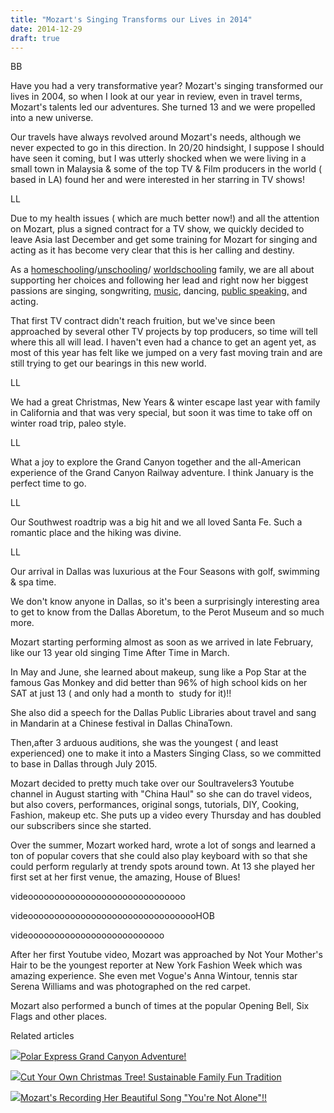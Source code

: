 ```yaml
---
title: "Mozart's Singing Transforms our Lives in 2014"
date: 2014-12-29
draft: true
---
```


  
  
  
  
  
  
  

<!--more-->  
BB  
  
Have you had a very transformative year? Mozart's singing transformed our lives in 2004, so when I look at our year in review, even in travel terms, Mozart's talents led our adventures. She turned 13 and we were propelled into a new universe.  
  
Our travels have always revolved around Mozart's needs, although we never expected to go in this direction. In 20/20 hindsight, I suppose I should have seen it coming, but I was utterly shocked when we were living in a small town in Malaysia & some of the top TV & Film producers in the world ( based in LA) found her and were interested in her starring in TV shows!  
  
LL  
  
Due to my health issues ( which are much better now!) and all the attention on Mozart, plus a signed contract for a TV show, we quickly decided to leave Asia last December and get some training for Mozart for singing and acting as it has become very clear that this is her calling and destiny.  
  
As a [homeschooling](http://soultravelers3new.local/2010/03/long-term-family-travel-homeschool-roadschool-world-school-digitalnomad-lifestyle-design-virtual-.html "homeschooling and travel")/[unschooling](http://soultravelers3new.local/2012/09/how-to-homeschool-through-travel-with-a-gifted-child-.html "unschool or homeschool gifted child ")/ [worldschooling](http://soultravelers3new.local/2013/01/world-school-education-at-its-best-.html "world school travel education") family, we are all about supporting her choices and following her lead and right now her biggest passions are singing, songwriting, [music](http://soultravelers3new.local/2014/02/mozart-plays-mozart-and-more-violin-and-piano-performance.html "travel teen Mozart playing violin and piano performance"), dancing, [public speaking,](http://soultravelers3new.local/2013/03/mandarin-ted-talk-american-kids-inspiring-chinese-speech-.html "public speaking") and acting.  
  
That first TV contract didn't reach fruition, but we've since been approached by several other TV projects by top producers, so time will tell where this all will lead. I haven't even had a chance to get an agent yet, as most of this year has felt like we jumped on a very fast moving train and are still trying to get our bearings in this new world.  
  
LL  
  
We had a great Christmas, New Years & winter escape last year with family in California and that was very special, but soon it was time to take off on winter road trip, paleo style.  
  
LL  
  
What a joy to explore the Grand Canyon together and the all-American experience of the Grand Canyon Railway adventure. I think January is the perfect time to go.  
  
LL  
  
Our Southwest roadtrip was a big hit and we all loved Santa Fe. Such a romantic place and the hiking was divine.  
  
LL  
  
Our arrival in Dallas was luxurious at the Four Seasons with golf, swimming & spa time.  
  
We don't know anyone in Dallas, so it's been a surprisingly interesting area to get to know from the Dallas Aboretum, to the Perot Museum and so much more.  
  
  
Mozart starting performing almost as soon as we arrived in late February, like our 13 year old singing Time After Time in March.  
  
  
In May and June, she learned about makeup, sung like a Pop Star at the famous Gas Monkey and did better than 96% of high school kids on her SAT at just 13 ( and only had a month to  study for it)!!  
  
She also did a speech for the Dallas Public Libraries about travel and sang in Mandarin at a Chinese festival in Dallas ChinaTown.  
  
Then,after 3 arduous auditions, she was the youngest ( and least experienced) one to make it into a Masters Singing Class, so we committed to base in Dallas through July 2015. 
  
Mozart decided to pretty much take over our Soultravelers3 Youtube channel in August starting with "China Haul" so she can do travel videos, but also covers, performances, original songs, tutorials, DIY, Cooking, Fashion, makeup etc. She puts up a video every Thursday and has doubled our subscribers since she started.  
  
Over the summer, Mozart worked hard, wrote a lot of songs and learned a ton of popular covers that she could also play keyboard with so that she could perform regularly at trendy spots around town. At 13 she played her first set at her first venue, the amazing, House of Blues!  
  
videoooooooooooooooooooooooooooooo  
  
videooooooooooooooooooooooooooooooooHOB  
  
  
videoooooooooooooooooooooooooo  
  
  
After her first Youtube video, Mozart was approached by Not Your Mother's Hair to be the youngest reporter at New York Fashion Week which was amazing experience. She even met Vogue's Anna Wintour, tennis star Serena Williams and was photographed on the red carpet.  
  
Mozart also performed a bunch of times at the popular Opening Bell, Six Flags and other places.  
  

Related articles

[![](http://i.zemanta.com/317983075_80_80.jpg)](http://soultravelers3new.local/2014/12/polar-express-grand-canyon-adventure.html)[Polar Express Grand Canyon Adventure!](http://soultravelers3new.local/2014/12/polar-express-grand-canyon-adventure.html)

[![](http://i.zemanta.com/318394906_80_80.jpg)](http://soultravelers3new.local/2014/12/cut-your-own-christmas-tree-sustainable-family-fun-tradition.html)[Cut Your Own Christmas Tree! Sustainable Family Fun Tradition](http://soultravelers3new.local/2014/12/cut-your-own-christmas-tree-sustainable-family-fun-tradition.html)

[![](http://i.zemanta.com/315452102_80_80.jpg)](http://soultravelers3new.local/2014/12/mozarts-recording-her-beautiful-song-youre-not-alone.html)[Mozart's Recording Her Beautiful Song "You're Not Alone"!!](http://soultravelers3new.local/2014/12/mozarts-recording-her-beautiful-song-youre-not-alone.html)
